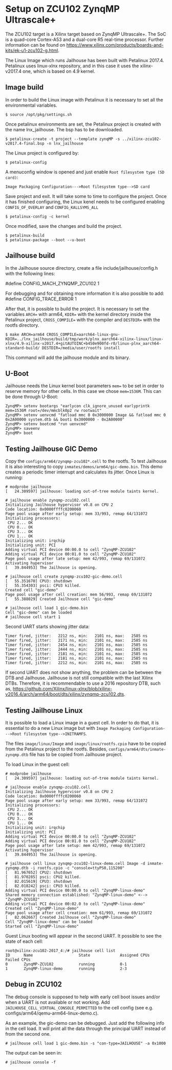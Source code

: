 Setup on ZCU102 ZynqMP Ultrascale+
==================================
The ZCU102 target is a Xilinx target based on ZynqMP Ultrascale+. The SoC is a
quad-core Cortex-A53 and a dual-core R5 real-time processor. Further
information can be found on
https://www.xilinx.com/products/boards-and-kits/ek-u1-zcu102-g.html.

The Linux Image which runs Jailhouse has been built with Petalinux 2017.4.
Petalinux uses linux-xlnx repository, and in this case it uses the
xilinx-v2017.4 one, which is based on 4.9 kernel.


Image build
-----------
In order to build the Linux image with Petalinux it is necessary to set all the
environmental variables. 

    $ source /opt/pkg/settings.sh

Once petalinux environments are set, the Petalinux project is created with the
name lnx_jailhouse. The bsp has to be downloaded.

    $ petalinux-create -t project --template zynqMP -s ../xilinx-zcu102-v2017.4-final.bsp -n lnx_jailhouse

The Linux project is configured by:

    $ petalinux-config 

A menuconfig window is opened and just enable `Root filesystem type (SD card)`:

    Image Packaging Configuration--->Root filesystem type-->SD card

Save project and exit. It will take some to time to configure the project. Once
it has finished configuring, the Linux kenel needs to be configured enabling
`CONFIG_OF_OVERLAY` and `CONFIG_KALLSYMS_ALL`

    $ petalinux-config -c kernel

Once modified, save the changes and build the project.

    $ petalinux-build
    $ petalinux-package --boot --u-boot


Jailhouse build
---------------
In the Jailhouse source directory, create a file include/jailhouse/config.h
with the following lines:

#define CONFIG_MACH_ZYNQMP_ZCU102      1

For debugging and for obtaining more information it is also possible to add:
#define CONFIG_TRACE_ERROR             1


After that, it is possible to build the project. It is necessary to set the
variables `ARCH=` with arm64, `KDIR=` with the kernel directory inside the
Petalinux project, `CROSS_COMPILE=` with the compiler and `DESTDIR=` with the
rootfs directory.

    $ make ARCH=arm64 CROSS_COMPILE=aarch64-linux-gnu- KDIR=../lnx_jailhouse/build/tmp/work/plnx_aarch64-xilinx-linux/linux-xlnx/4.9-xilinx-v2017.4+gitAUTOINC+b450e900fd-r0/linux-plnx_aarch64-standard-build/ DESTDIR=/media/user/rootfs install

This command will add the jailhouse module and its binary.


U-Boot
------
Jailhouse needs the Linux kernel boot parameters `mem=` to be set in order to
reserve memory for other cells. In this case we chose `mem=1536M`. This can be
done through U-Boot:

    ZynqMP> setenv bootargs "earlycon clk_ignore_unused earlyprintk mem=1536M root=/dev/mmcblk0p2 rw rootwait"
    ZynqMP> setenv uenvcmd "fatload mmc 0 0x3000000 Image && fatload mmc 0 0x2A00000 system.dtb && booti 0x3000000 - 0x2A00000"
    ZynqMP> setenv bootcmd "run uenvcmd"
    ZynqMP> saveenv
    ZynqMP> boot


Testing Jailhouse GIC Demo
--------------------------
Copy the `configs/arm64/zynqmp-zcu102*.cell` to the rootfs. To test Jailhouse
it is also interesting to copy `inmates/demos/arm64/gic-demo.bin`. This demo
creates a periodic timer interrupt and calculates its jitter. Once Linux is
running:

    # modprobe jailhouse
    [   24.309597] jailhouse: loading out-of-tree module taints kernel.

    # jailhouse enable zynqmp-zcu102.cell
    Initializing Jailhouse hypervisor v0.8 on CPU 2
    Code location: 0x0000ffffc0200060
    Page pool usage after early setup: mem 33/993, remap 64/131072
    Initializing processors:
     CPU 2... OK
     CPU 0... OK
     CPU 3... OK
     CPU 1... OK
    Initializing unit: irqchip
    Initializing unit: PCI
    Adding virtual PCI device 00:00.0 to cell "ZynqMP-ZCU102"
    Adding virtual PCI device 00:01.0 to cell "ZynqMP-ZCU102"
    Page pool usage after late setup: mem 42/993, remap 69/131072
    Activating hypervisor
    [   39.844953] The Jailhouse is opening.

    # jailhouse cell create zynqmp-zcu102-gic-demo.cell
    [   55.351670] CPU3: shutdown
    [   55.354303] psci: CPU3 killed.
    Created cell "gic-demo"
    Page pool usage after cell creation: mem 56/993, remap 69/131072
    [   55.388029] Created Jailhouse cell "gic-demo"

    # jailhouse cell load 1 gic-demo.bin
    Cell "gic-demo" can be loaded
    # jailhouse cell start 1

Second UART starts showing jitter data:

    Timer fired, jitter:   2212 ns, min:   2101 ns, max:   2585 ns
    Timer fired, jitter:   2171 ns, min:   2101 ns, max:   2585 ns
    Timer fired, jitter:   2454 ns, min:   2101 ns, max:   2585 ns
    Timer fired, jitter:   2444 ns, min:   2101 ns, max:   2585 ns
    Timer fired, jitter:   2181 ns, min:   2101 ns, max:   2585 ns
    Timer fired, jitter:   2181 ns, min:   2101 ns, max:   2585 ns
    Timer fired, jitter:   2212 ns, min:   2101 ns, max:   2585 ns

If second UART does not show anything, the problem can be between the DTB and
Jailhouse. Jailhouse is not still compatible with the last Xilinx DTBs.
Therefore, it is recommendable to use a 2016 repository DTB, such as,
https://github.com/Xilinx/linux-xlnx/blob/xilinx-v2016.4/arch/arm64/boot/dts/xilinx/zynqmp-zcu102.dts.


Testing Jailhouse Linux
-----------------------
It is possible to load a Linux image in a guest cell. In order to do that, it
is essential to do a new Linux image but with
`Image Packaging Configuration--->Root filesystem type-->INITRAMFS`.

The files `image/linux/Image` and `image/linux/rootfs.cpio` have to be copied 
from the Petalinux project to the rootfs. Besides,
`configs/arm64/dts/inmate-zynqmp.dtb` file has to be copied from Jailhouse
project.

To load Linux in the guest cell:

    # modprobe jailhouse
    [   24.309597] jailhouse: loading out-of-tree module taints kernel.

    # jailhouse enable zynqmp-zcu102.cell
    Initializing Jailhouse hypervisor v0.8 on CPU 2
    Code location: 0x0000ffffc0200060
    Page pool usage after early setup: mem 33/993, remap 64/131072
    Initializing processors:
     CPU 2... OK
     CPU 0... OK
     CPU 3... OK
     CPU 1... OK
    Initializing unit: irqchip
    Initializing unit: PCI
    Adding virtual PCI device 00:00.0 to cell "ZynqMP-ZCU102"
    Adding virtual PCI device 00:01.0 to cell "ZynqMP-ZCU102"
    Page pool usage after late setup: mem 42/993, remap 69/131072
    Activating hypervisor
    [   39.844953] The Jailhouse is opening.

    # jailhouse cell linux zynqmp-zcu102-linux-demo.cell Image -d inmate-zynqmp.dtb -i rootfs.cpio -c "console=ttyPS0,115200"
    [   81.967652] CPU2: shutdown
    [   81.970285] psci: CPU2 killed.
    [   82.015619] CPU3: shutdown
    [   82.018242] psci: CPU3 killed.
    Adding virtual PCI device 00:00.0 to cell "ZynqMP-linux-demo"
    Shared memory connection established: "ZynqMP-linux-demo" <--> "ZynqMP-ZCU102"
    Adding virtual PCI device 00:02.0 to cell "ZynqMP-linux-demo"
    Created cell "ZynqMP-linux-demo"
    Page pool usage after cell creation: mem 61/993, remap 69/131072
    [   82.062667] Created Jailhouse cell "ZynqMP-linux-demo"
    Cell "ZynqMP-linux-demo" can be loaded
    Started cell "ZynqMP-linux-demo"

Guest Linux booting will appear in the second UART. It possible to see the
state of each cell:

    root@xilinx-zcu102-2017_4:/# jailhouse cell list
    ID      Name                    State             Assigned CPUs           Failed CPUs
    0       ZynqMP-ZCU102           running           0-1
    1       ZynqMP-linux-demo       running           2-3


Debug in ZCU102
---------------
The debug console is supposed to help with early cell boot issues and/or when a
UART is not available or not working. Add `JAILHOUSE_CELL_VIRTUAL_CONSOLE_PERMITTED`
to the cell config (see e.g. configs/arm64/qemu-arm64-linux-demo.c).

As an example, the gic-demo can be debugged. Just add the following info in the
cell load. It will print all the data through the principal UART instead of from
the second one.

    # jailhouse cell load 1 gic-demo.bin -s "con-type=JAILHOUSE" -a 0x1000

The output can be seen in:

    # jailhouse console -f
